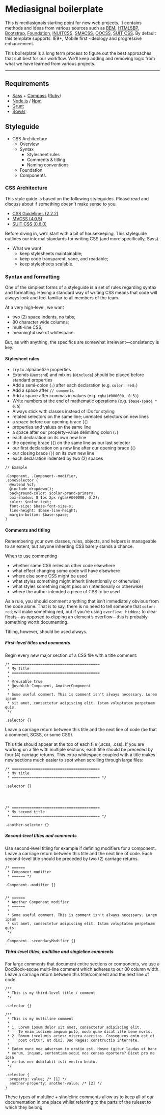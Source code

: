 # Mediasignal boilerplate

This is mediasignals starting point for new web projects. It contains methods and ideas from various sources such as [BEM](https://bem.info/), [HTML5BP](http://html5boilerplate.com/), [Bootstrap](http://getbootstrap.com), [Foundation](http://foundation.zurb.com/), [INUITCSS](https://github.com/inuitcss), [SMACSS](https://smacss.com/), [OOCSS](http://oocss.org/), [SUIT CSS](https://github.com/suitcss/suit). By default this template supports: IE9+, Mobile first -ideology and progressive enhancement.

This boilerplate is a long term process to figure out the best approaches that suit best for our workflow. We'll keep adding and removing logic from what we have learned from various projects.


***


## Requirements

* [Sass](http://sass-lang.com/) + [Compass](http://compass-style.org/) ([Ruby](https://www.ruby-lang.org/en/))
* [Node.js](http://nodejs.org/) / [Npm](https://www.npmjs.org/)
* [Grunt](http://gruntjs.com/)
* [Bower](http://bower.io/)


## Styleguide

* CSS Architecture
  * Overview
  * Syntax
    * Stylesheet rules
    * Comments & titling
    * Naming conventions
  * Foundation
  * Components


### CSS Architecture

This style guide is based on the following styleguides. Please read and discuss about if something doesn't make sense to you.

* [CSS Guidelines (2.2.2)](http://cssguidelin.es/)
* [MVCSS (4.0.5)](http://mvcss.github.io/styleguide/)
* [SUIT CSS (0.6.0)](https://github.com/suitcss/suit/blob/master/doc/naming-conventions.md)

Before diving in, we’ll start with a bit of housekeeping. This styleguide outlines our internal standards for writing CSS (and more specifically, Sass).

* What we want
  * keep stylesheets maintainable;
  * keep code transparent, sane, and readable;
  * keep stylesheets scalable.


### Syntax and formatting

One of the simplest forms of a styleguide is a set of rules regarding syntax and formatting. Having a standard way of writing CSS means that code will always look and feel familiar to all members of the team.

At a very high-level, we want

  * two (2) space indents, no tabs;
  * 80 character wide columns;
  * multi-line CSS;
  * meaningful use of whitespace.

But, as with anything, the specifics are somewhat irrelevant—consistency is key.


#### Stylesheet rules

* Try to alphabetize properties
* Extends (`@extend`) and mixins (`@include`) should be placed before standard properties
* Add a semi-colon (`;`) after each declaration (e.g. `color: red;`)
* Add a space after `// comments`
* Add a space after commas in values (e.g. `rgba(#000000, 0.5)`)
* Write numbers at the end of mathematic operations (e.g. `$base-space * 0.5`)
* Always stick with classes instead of IDs for styling 
* related selectors on the same line; unrelated selectors on new lines
* a space before our opening brace (`{`)
* properties and values on the same line
* a space after our property–value delimiting colon (`:`)
* each declaration on its own new line
* the opening brace (`{`) on the same line as our last selector
* our first declaration on a new line after our opening brace (`{`)
* our closing brace (`}`) on its own new line
* each declaration indented by two (2) spaces


```
// Example 

.Component, .Component--modifier,
.someSelector {
  @extend %cf;
  @include dropdown();
  background-color: $color-brand-primary;
  box-shadow: 0 1px 2px rgba(#000000, 0.2);
  color: $color-text;
  font-size: $base-font-size-s;
  line-height: $base-line-height;
  margin-bottom: $base-space;
}
```


#### Comments and titling

Remembering your own classes, rules, objects, and helpers is manageable to an extent, but anyone inheriting CSS barely stands a chance.

When to use commenting

  * whether some CSS relies on other code elsewhere
  * what effect changing some code will have elsewhere
  * where else some CSS might be used
  * what styles something might inherit (intentionally or otherwise)
  * what styles something might pass on (intentionally or otherwise)
  * where the author intended a piece of CSS to be used

As a rule, you should comment anything that isn’t immediately obvious from the code alone. That is to say, there is no need to tell someone that `color: red;`will make something red, but if you’re using `overflow: hidden;` to clear floats—as opposed to clipping an element’s overflow—this is probably something worth documenting.

Titling, however, should be used always.


##### First-level titles and comments

Begin every new major section of a CSS file with a title comment:

    /* ========================================
     * My title
     * ======================================== 
     * 
     * @reusable true
     * @useWith Component, AnotherComponent 
     * 
     * Some useful comment. This is comment isn't always necessary. Lorem ipsum
     * sit amet, consectetur adipiscing elit. Istam voluptatem perpetuam quis.
     */ 

    .selector {}

Leave a carriage return between this title and the next line of code (be that a comment, SCSS, or some CSS).

This title should appear at the top of each file (.scss, .css). If you are working on a file with multiple sections, each title should be preceded by four (4) carriage returns. This extra whitespace coupled with a title makes new sections much easier to spot when scrolling through large files:


    /* ========================================
     * My title
     * ======================================== */ 
     
    .selector {}




    /* ========================================
     * My second title
     * ======================================== */ 
     
    .another-selector {}


##### Second-level titles and comments

Use second-level titling for example if defining modifiers for a component. Leave a carriage return between this title and the next line of code. Each second-level title should be preceded by two (2) carriage returns.

    /* ======
     * Component modifier
     * ====== */ 

    .Component--modifier {}


    /* ======
     * Another Component modifier
     * ====== 
     * 
     * Some useful comment. This is comment isn't always necessary. Lorem ipsum
     * sit amet, consectetur adipiscing elit. Istam voluptatem perpetuam quis.
     */ 

    .Component--secondaryModifier {}



##### Third-level titles, multiline and singleline comments

For large comments that document entire sections or components, we use a DocBlock-esque multi-line comment which adheres to our 80 column width. Leave a carriage return between this title/comment and the next line of code. 

    /**
     * This is my third-level title / comment
     */ 

    .selector {}

    /**
     * This is my multiline comment
     *
     * 1. Lorem ipsum dolor sit amet, consectetur adipiscing elit. 
     *    Te enim iudicem aequum puto, modo quae dicat ille bene noris. 
     * 2. Bonum incolumis acies: misera caecitas. Consequens enim est et 
     *    post oritur, ut dixi. Duo Reges: constructio interrete. 
     *
     * Eadem nunc mea adversum te oratio est. Hosne igitur laudas et hanc 
     * eorum, inquam, sententiam sequi nos censes oportere? Dicet pro me ipsa 
     * virtus nec dubitabit isti vestro beato.
     */ 

    .selector {
      property: value; /* [1] */
      another-property: another-value; /* [2] */
    }

These types of multiline + singleline comments allow us to keep all of our documentation in one place whilst referring to the parts of the ruleset to which they belong.


